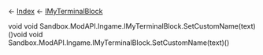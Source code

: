 ← [Index](Api-Index) ← [IMyTerminalBlock](Sandbox.ModAPI.Ingame.IMyTerminalBlock)

void void Sandbox.ModAPI.Ingame.IMyTerminalBlock.SetCustomName(text)()void void Sandbox.ModAPI.Ingame.IMyTerminalBlock.SetCustomName(text)()